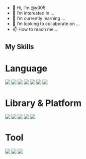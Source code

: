 - 👋 Hi, I’m @y005
- 👀 I’m interested in ...
- 🌱 I’m currently learning ...
- 💞️ I’m looking to collaborate on ...
- 📫 How to reach me ...

## My Skills

# Language
<img src="https://img.shields.io/badge/C-A8B9CC?style=flat-square&logo=C&logoColor=black"/>
<img src="https://img.shields.io/badge/Cplusplus-00599C?style=flat-square&logo=Cplusplus&logoColor=black"/>
<img src="https://img.shields.io/badge/.Net-512BD4?style=flat-square&logo=.Net&logoColor=black"/>
<img src="https://img.shields.io/badge/Python-3776AB?style=flat-square&logo=Python&logoColor=black"/>
<img src="https://img.shields.io/badge/Html5-E34F26?style=flat-square&logo=Html5&logoColor=black"/>
<img src="https://img.shields.io/badge/Javascript-F7DF1E?style=flat-square&logo=Javascript&logoColor=black"/>
<img src="https://img.shields.io/badge/Css3-1572B6?style=flat-square&logo=Css3&logoColor=black"/>

# Library & Platform 
<img src="https://img.shields.io/badge/Flask-FFFFFF?style=flat-square&logo=Flask&logoColor=black"/>
<img src="https://img.shields.io/badge/Selenium-43B02A?style=flat-square&logo=Selenium&logoColor=white"/>
<img src="https://img.shields.io/badge/Pandas-150458?style=flat-square&logo=Pandas&logoColor=white"/>
<img src="https://img.shields.io/badge/Unity-FFFFFF?style=flat-square&logo=Unity&logoColor=black"/>
<img src="https://img.shields.io/badge/Oracle-F80000?style=flat-square&logo=Oracle&logoColor=white"/>

# Tool
<img src="https://img.shields.io/badge/amazonaws-232F3E?style=flat-square&logo=amazonaws&logoColor=white"/>
<img src="https://img.shields.io/badge/Git-F05032?style=flat-square&logo=Git&logoColor=white"/>
<img src="https://img.shields.io/badge/Notion-FFFFFF?style=flat-square&logo=Notion&logoColor=black"/>
